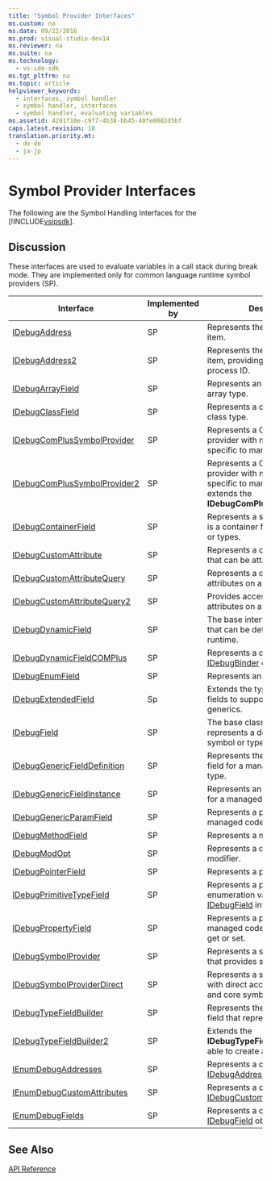 ```yaml
---
title: "Symbol Provider Interfaces"
ms.custom: na
ms.date: 09/22/2016
ms.prod: visual-studio-dev14
ms.reviewer: na
ms.suite: na
ms.technology: 
  - vs-ide-sdk
ms.tgt_pltfrm: na
ms.topic: article
helpviewer_keywords: 
  - interfaces, symbol handler
  - symbol handler, interfaces
  - symbol handler, evaluating variables
ms.assetid: 4201f10e-c9f7-4b38-bb45-40fe0082d5bf
caps.latest.revision: 18
translation.priority.mt: 
  - de-de
  - ja-jp
---
```

# Symbol Provider Interfaces
The following are the Symbol Handling Interfaces for the [!INCLUDE[vsipsdk](../vs140/includes/vsipsdk_md.md)].  
  
## Discussion  
 These interfaces are used to evaluate variables in a call stack during break mode. They are implemented only for common language runtime symbol providers (SP).  
  
|Interface|Implemented by|Description|  
|---------------|--------------------|-----------------|  
|[IDebugAddress](../vs140/idebugaddress.md)|SP|Represents the address of an item.|  
|[IDebugAddress2](../vs140/idebugaddress2.md)|SP|Represents the address of an item, providing access to the process ID.|  
|[IDebugArrayField](../vs140/idebugarrayfield.md)|SP|Represents an array symbol or array type.|  
|[IDebugClassField](../vs140/idebugclassfield.md)|SP|Represents a class symbol or class type.|  
|[IDebugComPlusSymbolProvider](../vs140/idebugcomplussymbolprovider.md)|SP|Represents a COM+ symbol provider with methods that are specific to managed code.|  
|[IDebugComPlusSymbolProvider2](../vs140/idebugcomplussymbolprovider2.md)|SP|Represents a COM+ symbol provider with methods that are specific to managed code and extends the **IDebugComPlusSymbolProvider**.|  
|[IDebugContainerField](../vs140/idebugcontainerfield.md)|SP|Represents a symbol or type that is a container for other symbols or types.|  
|[IDebugCustomAttribute](../vs140/idebugcustomattribute.md)|SP|Represents a custom attribute that can be attached to a symbol.|  
|[IDebugCustomAttributeQuery](../vs140/idebugcustomattributequery.md)|SP|Represents a query for custom attributes on a method or type.|  
|[IDebugCustomAttributeQuery2](../vs140/idebugcustomattributequery2.md)|SP|Provides access to custom attributes on a symbol.|  
|[IDebugDynamicField](../vs140/idebugdynamicfield.md)|SP|The base interface for any type that can be determined at runtime.|  
|[IDebugDynamicFieldCOMPlus](../vs140/idebugdynamicfieldcomplus.md)|SP|Represents a dynamic field for an [IDebugBinder](../vs140/idebugbinder.md) object.|  
|[IDebugEnumField](../vs140/idebugenumfield.md)|SP|Represents an enumeration type.|  
|[IDebugExtendedField](../vs140/idebugextendedfield.md)|Sp|Extends the types of available fields to support managed code generics.|  
|[IDebugField](../vs140/idebugfield.md)|SP|The base class for all fields; represents a description of a symbol or type.|  
|[IDebugGenericFieldDefinition](../vs140/idebuggenericfielddefinition.md)|SP|Represents the definition of a field for a managed code generic type.|  
|[IDebugGenericFieldInstance](../vs140/idebuggenericfieldinstance.md)|SP|Represents an instance of a field for a managed code generic type.|  
|[IDebugGenericParamField](../vs140/idebuggenericparamfield.md)|SP|Represents a parameter for a managed code generic type.|  
|[IDebugMethodField](../vs140/idebugmethodfield.md)|SP|Represents a method.|  
|[IDebugModOpt](../vs140/idebugmodopt.md)|SP|Represents a debug optional modifier.|  
|[IDebugPointerField](../vs140/idebugpointerfield.md)|SP|Represents a pointer.|  
|[IDebugPrimitiveTypeField](../vs140/idebugprimitivetypefield.md)|SP|Represents a primitive type enumeration value from an [IDebugField](../vs140/idebugfield.md) interface.|  
|[IDebugPropertyField](../vs140/idebugpropertyfield.md)|SP|Represents a property of a managed code class that can be get or set.|  
|[IDebugSymbolProvider](../vs140/idebugsymbolprovider.md)|SP|Represents a symbol provider that provides symbols and types.|  
|[IDebugSymbolProviderDirect](../vs140/idebugsymbolproviderdirect.md)|SP|Represents a symbol provider with direct access to metadata and core symbol interfaces.|  
|[IDebugTypeFieldBuilder](../vs140/idebugtypefieldbuilder.md)|SP|Represents the ability to create a field that represents a type.|  
|[IDebugTypeFieldBuilder2](../vs140/idebugtypefieldbuilder2.md)|SP|Extends the **IDebugTypeFieldBuilder** to be able to create array types.|  
|[IEnumDebugAddresses](../vs140/ienumdebugaddresses.md)|SP|Represents a collection of [IDebugAddress](../vs140/idebugaddress.md) objects.|  
|[IEnumDebugCustomAttributes](../vs140/ienumdebugcustomattributes.md)|SP|Represents a collection of [IDebugCustomAttribute](../vs140/idebugcustomattribute.md) objects.|  
|[IEnumDebugFields](../vs140/ienumdebugfields.md)|SP|Represents a collection of [IDebugField](../vs140/idebugfield.md) objects.|  
  
## See Also  
 [API Reference](../vs140/api-reference--visual-studio-debugging-.md)